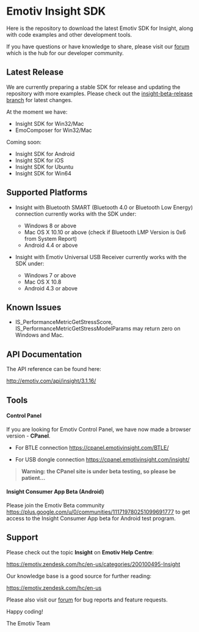# Emotiv Insight SDK

Here is the repository to download the latest Emotiv SDK for Insight, along with code examples and other development tools.

If you have questions or have knowledge to share, please visit our [forum](https://emotiv.com/forum/) which is the hub for our developer community.

## Latest Release
We are currently preparing a stable SDK for release and updating the repository with more examples. Please check out the [insight-beta-release branch](https://github.com/Emotiv/insight_sdk/tree/Insight-beta-release) for latest changes.

At the moment we have:
* Insight SDK for Win32/Mac
* EmoComposer for Win32/Mac

Coming soon:
* Insight SDK for Android
* Insight SDK for iOS
* Insight SDK for Ubuntu
* Insight SDK for Win64

## Supported Platforms
* Insight with Bluetooth SMART (Bluetooth 4.0 or Bluetooth Low Energy) connection currently works with the SDK under:
  * Windows 8 or above
  * Mac OS X 10.10 or above (check if Bluetooth LMP Version is 0x6 from System Report)
  * Android 4.4 or above

* Insight with Emotiv Universal USB Receiver currently works with the SDK under:
  * Windows 7 or above
  * Mac OS X 10.8
  * Android 4.3 or above

## Known Issues
* IS_PerformanceMetricGetStressScore, IS_PerformanceMetricGetStressModelParams may return zero on Windows and Mac.

## API Documentation
The API reference can be found here:

http://emotiv.com/api/insight/3.1.16/

## Tools

#### Control Panel
If you are looking for Emotiv Control Panel, we have now made a browser version - **CPanel**.

* For BTLE connection
  https://cpanel.emotivinsight.com/BTLE/

* For USB dongle connection
  https://cpanel.emotivinsight.com/insight/

> **Warning: the CPanel site is under beta testing, so please be patient...**

#### Insight Consumer App Beta (Android)
Please join the Emotiv Beta community https://plus.google.com/u/0/communities/111719780251099691777 to get access to the Insight Consumer App beta for Android test program.

## Support

Please check out the topic **Insight** on **Emotiv Help Centre**:

https://emotiv.zendesk.com/hc/en-us/categories/200100495-Insight

Our knowledge base is a good source for further reading:

https://emotiv.zendesk.com/hc/en-us
 
Please also visit our [forum](https://emotiv.com/forum/) for bug reports and feature requests.

Happy coding!

The Emotiv Team
